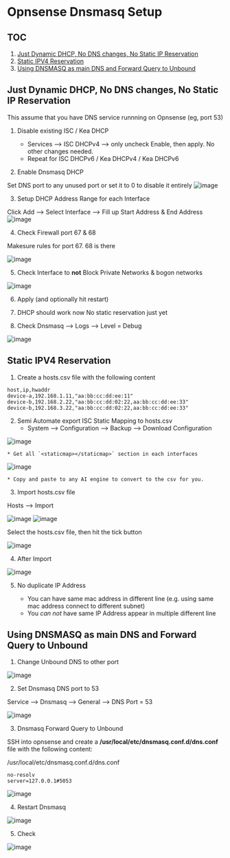 # Opnsense Dnsmasq Setup
## TOC
1. [Just Dynamic DHCP, No DNS changes, No Static IP Reservation](#just-dynamic-dhcp-no-dns-changes-no-static-ip-reservation)
2. [Static IPV4 Reservation](#Static-IPV4-Reservation)
3. [Using DNSMASQ as main DNS and Forward Query to Unbound](#Using-DNSMASQ-as-main-DNS-and-Forward-Query-to-Unbound)
    
## Just Dynamic DHCP, No DNS changes, No Static IP Reservation
This assume that you have DNS service runnning on Opnsense (eg, port 53)

1. Disable existing ISC / Kea DHCP
   * Services --> ISC DHCPv4 --> only uncheck Enable, then apply. No other changes needed.
   * Repeat for ISC DHCPv6 / Kea DHCPv4 / Kea DHCPv6

2. Enable Dnsmasq DHCP

Set DNS port to any unused port or set it to 0 to disable it entirely
![image](https://github.com/user-attachments/assets/bffec432-86ad-4c23-8812-e5c2a3ee5100)

3. Setup DHCP Address Range for each Interface

Click Add --> Select Interface --> Fill up Start Address & End Address
![image](https://github.com/user-attachments/assets/2925b378-503f-4764-846b-ab080e4b053d)

4. Check Firewall port 67 & 68

Makesure rules for port 67. 68 is there

![image](https://github.com/user-attachments/assets/0136cf95-aff7-4a9e-af6e-4955db5ee0c7)

5. Check Interface to **not** Block Private Networks & bogon networks
   
![image](https://github.com/user-attachments/assets/60c58d24-970e-446b-8e39-03fdd83a91ef)

6. Apply (and optionally hit restart)

7. DHCP should work now
No static reservation just yet
   
8. Check Dnsmasq --> Logs --> Level = Debug

![image](https://github.com/user-attachments/assets/3c8a13a3-6090-45d8-a1ed-b64789691d16)


## Static IPV4 Reservation
1. Create a hosts.csv file with the following content

```
host,ip,hwaddr
device-a,192.168.1.11,"aa:bb:cc:dd:ee:11"
device-b,192.168.2.22,"aa:bb:cc:dd:02:22,aa:bb:cc:dd:ee:33"
device-b,192.168.3.22,"aa:bb:cc:dd:02:22,aa:bb:cc:dd:ee:33"
```

2. Semi Automate export ISC Static Mapping to hosts.csv
    * System --> Configuration --> Backup --> Download Configuration

![image](https://github.com/user-attachments/assets/17cdb83c-fa9b-4946-9698-bc81f733d68f)

    * Get all `<staticmap></staticmap>` section in each interfaces

![image](https://github.com/user-attachments/assets/d09ec6c2-607d-4270-be34-d0126fa11a8e)

    * Copy and paste to any AI engine to convert to the csv for you.

    
3. Import hosts.csv file

Hosts --> Import

![image](https://github.com/user-attachments/assets/390c042a-a609-4e08-a734-fc23823b3bb7)
![image](https://github.com/user-attachments/assets/4dff2bd0-3e91-4882-9b35-ea46cfd1046b)

Select the hosts.csv file, then hit the tick button

![image](https://github.com/user-attachments/assets/c3e3249c-1697-47ea-8087-c806045e1374)

4. After Import

![image](https://github.com/user-attachments/assets/145d3202-ce8c-4b90-9e39-fa449acfaa8e)

5. No duplicate IP Address

    * You can have same mac address in different line (e.g. using same mac address connect to different subnet)
    * You *can not* have same IP Address appear in multiple different line
  
## Using DNSMASQ as main DNS and Forward Query to Unbound
1. Change Unbound DNS to other port

![image](https://github.com/user-attachments/assets/32f9b7db-80eb-4703-8d6b-5a1f369111d1)


2. Set Dnsmasq DNS port to 53

Service --> Dnsmasq --> General --> DNS Port = 53

![image](https://github.com/user-attachments/assets/abbd264e-279d-4d1f-b7ae-708a0e604f23)

3. Dnsmasq Forward Query to Unbound

SSH into opnsense and create a **/usr/local/etc/dnsmasq.conf.d/dns.conf** file with the following content:
 
/usr/local/etc/dnsmasq.conf.d/dns.conf
```
no-resolv
server=127.0.0.1#5053
```

![image](https://github.com/user-attachments/assets/ef9850e1-7164-42c5-8c7a-f062a8cb428f)


4. Restart Dnsmasq

![image](https://github.com/user-attachments/assets/ec112db7-2d76-42f3-9f02-eff387b34b61)

5. Check

![image](https://github.com/user-attachments/assets/f7b2f630-b2eb-474c-a3ef-fbd8cd3878ae)


   
